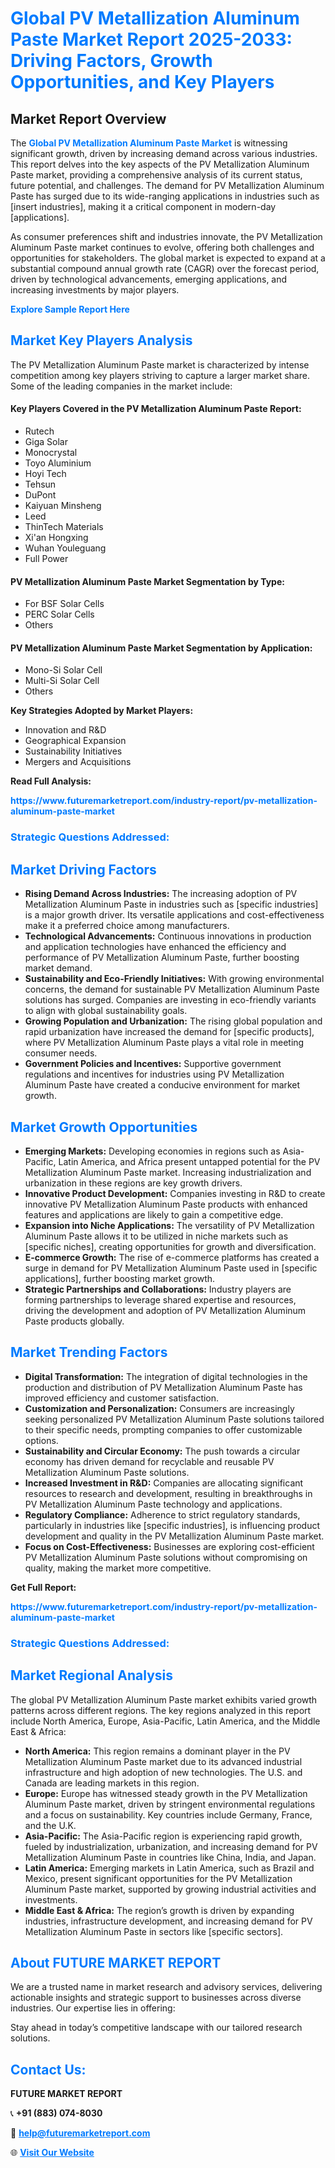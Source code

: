 <h1 style="color: #007BFF;">Global PV Metallization Aluminum Paste Market Report 2025-2033: Driving Factors, Growth Opportunities, and Key Players</h1>

<section id="overview">
<h2>Market Report Overview</h2>
<p>The <a href="https://www.futuremarketreport.com/industry-report/pv-metallization-aluminum-paste-market" style="color: #007BFF; text-decoration: none;"><strong>Global PV Metallization Aluminum Paste Market</strong></a> is witnessing significant growth, driven by increasing demand across various industries. This report delves into the key aspects of the PV Metallization Aluminum Paste market, providing a comprehensive analysis of its current status, future potential, and challenges. The demand for PV Metallization Aluminum Paste has surged due to its wide-ranging applications in industries such as [insert industries], making it a critical component in modern-day [applications].</p>
<p>As consumer preferences shift and industries innovate, the PV Metallization Aluminum Paste market continues to evolve, offering both challenges and opportunities for stakeholders. The global market is expected to expand at a substantial compound annual growth rate (CAGR) over the forecast period, driven by technological advancements, emerging applications, and increasing investments by major players.</p>
</section>

<section id="overview">
<p><a href="https://www.futuremarketreport.com/request-sample/reportId=60428" style="color: #007BFF; text-decoration: none;"><strong>Explore Sample Report Here</strong></a></p>
</section>

<section id="key-players">
<h2 style="color: #007BFF;">Market Key Players Analysis</h2>
<p>The PV Metallization Aluminum Paste market is characterized by intense competition among key players striving to capture a larger market share. Some of the leading companies in the market include:</p>
<h4>Key Players Covered in the PV Metallization Aluminum Paste Report:</h4>
<ul><li>Rutech</li><li>Giga Solar</li><li>Monocrystal</li><li>Toyo Aluminium</li><li>Hoyi Tech</li><li>Tehsun</li><li>DuPont</li><li>Kaiyuan Minsheng</li><li>Leed</li><li>ThinTech Materials</li><li>Xi&#039;an Hongxing</li><li>Wuhan Youleguang</li><li>Full Power</li></ul>
<h4>PV Metallization Aluminum Paste Market Segmentation by Type:</h4>
<ul><li>For BSF Solar Cells</li><li>PERC Solar Cells</li><li>Others</li></ul>

<h4>PV Metallization Aluminum Paste Market Segmentation by Application:</h4>
<ul><li>Mono-Si Solar Cell</li><li>Multi-Si Solar Cell</li><li>Others</li></ul>
<p><strong>Key Strategies Adopted by Market Players:</strong></p>
<ul>
<li>Innovation and R&D</li>
<li>Geographical Expansion</li>
<li>Sustainability Initiatives</li>
<li>Mergers and Acquisitions</li>
</ul>
</section>

<section>
<p><strong>Read Full Analysis: </strong></p><a href="https://www.futuremarketreport.com/industry-report/pv-metallization-aluminum-paste-market" style="color: #007BFF; text-decoration: none;"><strong>https://www.futuremarketreport.com/industry-report/pv-metallization-aluminum-paste-market</strong></a>
<h3 style="color: #007BFF;">Strategic Questions Addressed:</h3>
</section>

<section id="driving-factors">
<h2 style="color: #007BFF;">Market Driving Factors</h2>
<ul>
<li><strong>Rising Demand Across Industries:</strong> The increasing adoption of PV Metallization Aluminum Paste in industries such as [specific industries] is a major growth driver. Its versatile applications and cost-effectiveness make it a preferred choice among manufacturers.</li>
<li><strong>Technological Advancements:</strong> Continuous innovations in production and application technologies have enhanced the efficiency and performance of PV Metallization Aluminum Paste, further boosting market demand.</li>
<li><strong>Sustainability and Eco-Friendly Initiatives:</strong> With growing environmental concerns, the demand for sustainable PV Metallization Aluminum Paste solutions has surged. Companies are investing in eco-friendly variants to align with global sustainability goals.</li>
<li><strong>Growing Population and Urbanization:</strong> The rising global population and rapid urbanization have increased the demand for [specific products], where PV Metallization Aluminum Paste plays a vital role in meeting consumer needs.</li>
<li><strong>Government Policies and Incentives:</strong> Supportive government regulations and incentives for industries using PV Metallization Aluminum Paste have created a conducive environment for market growth.</li>
</ul>
</section>

<section id="growth-opportunities">
<h2 style="color: #007BFF;">Market Growth Opportunities</h2>
<ul>
<li><strong>Emerging Markets:</strong> Developing economies in regions such as Asia-Pacific, Latin America, and Africa present untapped potential for the PV Metallization Aluminum Paste market. Increasing industrialization and urbanization in these regions are key growth drivers.</li>
<li><strong>Innovative Product Development:</strong> Companies investing in R&D to create innovative PV Metallization Aluminum Paste products with enhanced features and applications are likely to gain a competitive edge.</li>
<li><strong>Expansion into Niche Applications:</strong> The versatility of PV Metallization Aluminum Paste allows it to be utilized in niche markets such as [specific niches], creating opportunities for growth and diversification.</li>
<li><strong>E-commerce Growth:</strong> The rise of e-commerce platforms has created a surge in demand for PV Metallization Aluminum Paste used in [specific applications], further boosting market growth.</li>
<li><strong>Strategic Partnerships and Collaborations:</strong> Industry players are forming partnerships to leverage shared expertise and resources, driving the development and adoption of PV Metallization Aluminum Paste products globally.</li>
</ul>
</section>

<section id="trending-factors">
<h2 style="color: #007BFF;">Market Trending Factors</h2>
<ul>
<li><strong>Digital Transformation:</strong> The integration of digital technologies in the production and distribution of PV Metallization Aluminum Paste has improved efficiency and customer satisfaction.</li>
<li><strong>Customization and Personalization:</strong> Consumers are increasingly seeking personalized PV Metallization Aluminum Paste solutions tailored to their specific needs, prompting companies to offer customizable options.</li>
<li><strong>Sustainability and Circular Economy:</strong> The push towards a circular economy has driven demand for recyclable and reusable PV Metallization Aluminum Paste solutions.</li>
<li><strong>Increased Investment in R&D:</strong> Companies are allocating significant resources to research and development, resulting in breakthroughs in PV Metallization Aluminum Paste technology and applications.</li>
<li><strong>Regulatory Compliance:</strong> Adherence to strict regulatory standards, particularly in industries like [specific industries], is influencing product development and quality in the PV Metallization Aluminum Paste market.</li>
<li><strong>Focus on Cost-Effectiveness:</strong> Businesses are exploring cost-efficient PV Metallization Aluminum Paste solutions without compromising on quality, making the market more competitive.</li>
</ul>
</section>

<section>
<p><strong>Get Full Report: </strong></p><a href="https://www.futuremarketreport.com/industry-report/pv-metallization-aluminum-paste-market" style="color: #007BFF; text-decoration: none;"><strong>https://www.futuremarketreport.com/industry-report/pv-metallization-aluminum-paste-market</strong></a>
<h3 style="color: #007BFF;">Strategic Questions Addressed:</h3>
</section>


<section id="regional-analysis">
<h2 style="color: #007BFF;">Market Regional Analysis</h2>
<p>The global PV Metallization Aluminum Paste market exhibits varied growth patterns across different regions. The key regions analyzed in this report include North America, Europe, Asia-Pacific, Latin America, and the Middle East & Africa:</p>
<ul>
<li><strong>North America:</strong> This region remains a dominant player in the PV Metallization Aluminum Paste market due to its advanced industrial infrastructure and high adoption of new technologies. The U.S. and Canada are leading markets in this region.</li>
<li><strong>Europe:</strong> Europe has witnessed steady growth in the PV Metallization Aluminum Paste market, driven by stringent environmental regulations and a focus on sustainability. Key countries include Germany, France, and the U.K.</li>
<li><strong>Asia-Pacific:</strong> The Asia-Pacific region is experiencing rapid growth, fueled by industrialization, urbanization, and increasing demand for PV Metallization Aluminum Paste in countries like China, India, and Japan.</li>
<li><strong>Latin America:</strong> Emerging markets in Latin America, such as Brazil and Mexico, present significant opportunities for the PV Metallization Aluminum Paste market, supported by growing industrial activities and investments.</li>
<li><strong>Middle East & Africa:</strong> The region’s growth is driven by expanding industries, infrastructure development, and increasing demand for PV Metallization Aluminum Paste in sectors like [specific sectors].</li>
</ul>
</section>

<footer>
<h2 style="color: #007BFF;">About FUTURE MARKET REPORT</h2>
<p>We are a trusted name in market research and advisory services, delivering actionable insights and strategic support to businesses across diverse industries. Our expertise lies in offering:</p>

<p>Stay ahead in today’s competitive landscape with our tailored research solutions.</p>

<h2 style="color: #007BFF;">Contact Us:</h2>
<p><strong>FUTURE MARKET REPORT</strong></p>
<p>📞 <strong>+91 (883) 074-8030</strong></p>
<p>📧 <strong><a href="mailto:help@futuremarketreport.com" style="color: #007BFF;">help@futuremarketreport.com</a></strong></p>
<p>🌐 <strong><a href="https://www.futuremarketreport.com/" style="color: #007BFF;">Visit Our Website</a></strong></p>
</footer>